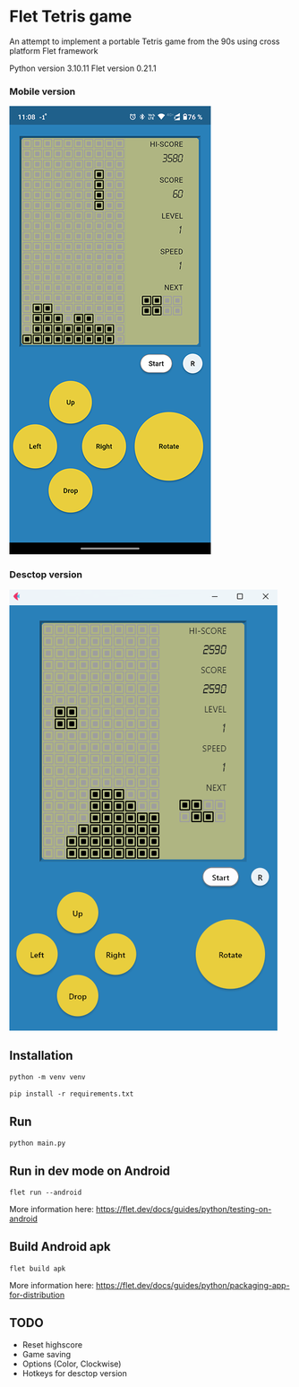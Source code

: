 # Flet Tetris game

An attempt to implement a portable Tetris game from the 90s using cross platform Flet framework

Python version 3.10.11
Flet version 0.21.1

### Mobile version

![alt text for screen readers](https://github.com/SergeiVasilyev/Flet_Tetris/blob/main/Doc/pics/Screen_mobile_02-800.png "Text to show on mouseover")

### Desctop version

![alt text for screen readers](https://github.com/SergeiVasilyev/Flet_Tetris/blob/main/Doc/pics/Screen_06.png "Text to show on mouseover")



## Installation
```
python -m venv venv
```
```
pip install -r requirements.txt
```

## Run
```
python main.py
```

## Run in dev mode on Android
```
flet run --android
```
More information here: https://flet.dev/docs/guides/python/testing-on-android

## Build Android apk
```
flet build apk
```
More information here: https://flet.dev/docs/guides/python/packaging-app-for-distribution


## TODO

- Reset highscore
- Game saving
- Options (Color, Clockwise)
- Hotkeys for desctop version


